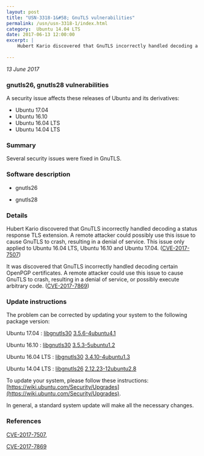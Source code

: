 ```yaml
---
layout: post
title: "USN-3318-1&#58; GnuTLS vulnerabilities"
permalink: /usn/usn-3318-1/index.html
category:  Ubuntu 14.04 LTS
date: 2017-06-13 12:00:00
excerpt: |
    Hubert Kario discovered that GnuTLS incorrectly handled decoding a status response TLS extension. A remote attacker could possibly use this issue to cause GnuTLS to crash, resulting in a denial of service. This issue only applied to Ubuntu 16.04 LTS, Ubuntu 16.10 and Ubuntu 17.04. ([CVE-2017-7507](http://people.ubuntu.com/~ubuntu-security/cve/CVE-2017-7507))
    
--- 
```

 
 

*13 June 2017*

### gnutls26, gnutls28 vulnerabilities

A security issue affects these releases of Ubuntu and its derivatives:

* Ubuntu 17.04
* Ubuntu 16.10
* Ubuntu 16.04 LTS
* Ubuntu 14.04 LTS

### Summary

Several security issues were fixed in GnuTLS. 

### Software description

* gnutls26 

* gnutls28 

### Details

Hubert Kario discovered that GnuTLS incorrectly handled decoding a status response TLS extension. A remote attacker could possibly use this issue to cause GnuTLS to crash, resulting in a denial of service. This issue only applied to Ubuntu 16.04 LTS, Ubuntu 16.10 and Ubuntu 17.04. ([CVE-2017-7507](http://people.ubuntu.com/~ubuntu-security/cve/CVE-2017-7507))

It was discovered that GnuTLS incorrectly handled decoding certain OpenPGP certificates. A remote attacker could use this issue to cause GnuTLS to crash, resulting in a denial of service, or possibly execute arbitrary code. ([CVE-2017-7869](http://people.ubuntu.com/~ubuntu-security/cve/CVE-2017-7869)) 

### Update instructions

The problem can be corrected by updating your system to the following package version:

Ubuntu 17.04
 : [libgnutls30](https://launchpad.net/ubuntu/+source/gnutls28) <span> [3.5.6-4ubuntu4.1](https://launchpad.net/ubuntu/+source/gnutls28/3.5.6-4ubuntu4.1) </span> 

Ubuntu 16.10
 : [libgnutls30](https://launchpad.net/ubuntu/+source/gnutls28) <span> [3.5.3-5ubuntu1.2](https://launchpad.net/ubuntu/+source/gnutls28/3.5.3-5ubuntu1.2) </span> 

Ubuntu 16.04 LTS
 : [libgnutls30](https://launchpad.net/ubuntu/+source/gnutls28) <span> [3.4.10-4ubuntu1.3](https://launchpad.net/ubuntu/+source/gnutls28/3.4.10-4ubuntu1.3) </span> 

Ubuntu 14.04 LTS
 : [libgnutls26](https://launchpad.net/ubuntu/+source/gnutls26) <span> [2.12.23-12ubuntu2.8](https://launchpad.net/ubuntu/+source/gnutls26/2.12.23-12ubuntu2.8) </span> 

To update your system, please follow these instructions: [https://wiki.ubuntu.com/Security/Upgrades](https://wiki.ubuntu.com/Security/Upgrades).

In general, a standard system update will make all the necessary changes. 

### References

 
 [CVE-2017-7507](http://people.ubuntu.com/~ubuntu-security/cve/CVE-2017-7507), 

 [CVE-2017-7869](http://people.ubuntu.com/~ubuntu-security/cve/CVE-2017-7869)
 

